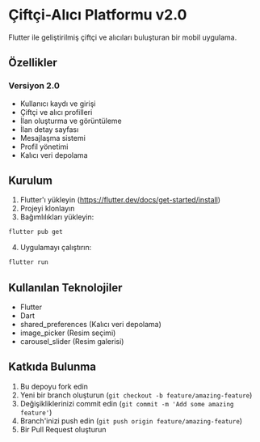 # Çiftçi-Alıcı Platformu v2.0

Flutter ile geliştirilmiş çiftçi ve alıcıları buluşturan bir mobil uygulama.

## Özellikler

### Versiyon 2.0
- Kullanıcı kaydı ve girişi
- Çiftçi ve alıcı profilleri
- İlan oluşturma ve görüntüleme
- İlan detay sayfası
- Mesajlaşma sistemi
- Profil yönetimi
- Kalıcı veri depolama

## Kurulum

1. Flutter'ı yükleyin (https://flutter.dev/docs/get-started/install)
2. Projeyi klonlayın
3. Bağımlılıkları yükleyin:
```bash
flutter pub get
```
4. Uygulamayı çalıştırın:
```bash
flutter run
```

## Kullanılan Teknolojiler

- Flutter
- Dart
- shared_preferences (Kalıcı veri depolama)
- image_picker (Resim seçimi)
- carousel_slider (Resim galerisi)

## Katkıda Bulunma

1. Bu depoyu fork edin
2. Yeni bir branch oluşturun (`git checkout -b feature/amazing-feature`)
3. Değişikliklerinizi commit edin (`git commit -m 'Add some amazing feature'`)
4. Branch'inizi push edin (`git push origin feature/amazing-feature`)
5. Bir Pull Request oluşturun 